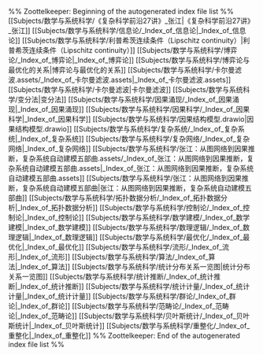 %% Zoottelkeeper: Beginning of the autogenerated index file list  %%
 [[Subjects/数学与系统科学/《复杂科学前沿27讲》_张江|《复杂科学前沿27讲》_张江]]
 [[Subjects/数学与系统科学/信息论/_Index_of_信息论|_Index_of_信息论]]
 [[Subjects/数学与系统科学/利普希茨连续条件（Lipschitz continuity）|利普希茨连续条件（Lipschitz continuity）]]
 [[Subjects/数学与系统科学/博弈论/_Index_of_博弈论|_Index_of_博弈论]]
 [[Subjects/数学与系统科学/博弈论与最优化的关系|博弈论与最优化的关系]]
 [[Subjects/数学与系统科学/卡尔曼滤波.assets/_Index_of_卡尔曼滤波.assets|_Index_of_卡尔曼滤波.assets]]
 [[Subjects/数学与系统科学/卡尔曼滤波|卡尔曼滤波]]
 [[Subjects/数学与系统科学/变分法|变分法]]
 [[Subjects/数学与系统科学/因果涌现/_Index_of_因果涌现|_Index_of_因果涌现]]
 [[Subjects/数学与系统科学/因果科学/_Index_of_因果科学|_Index_of_因果科学]]
 [[Subjects/数学与系统科学/因果结构模型.drawio|因果结构模型.drawio]]
 [[Subjects/数学与系统科学/复杂系统/_Index_of_复杂系统|_Index_of_复杂系统]]
 [[Subjects/数学与系统科学/复杂网络/_Index_of_复杂网络|_Index_of_复杂网络]]
 [[Subjects/数学与系统科学/张江：从图网络到因果推断，复杂系统自动建模五部曲.assets/_Index_of_张江：从图网络到因果推断，复杂系统自动建模五部曲.assets|_Index_of_张江：从图网络到因果推断，复杂系统自动建模五部曲.assets]]
 [[Subjects/数学与系统科学/张江：从图网络到因果推断，复杂系统自动建模五部曲|张江：从图网络到因果推断，复杂系统自动建模五部曲]]
 [[Subjects/数学与系统科学/拓扑数据分析/_Index_of_拓扑数据分析|_Index_of_拓扑数据分析]]
 [[Subjects/数学与系统科学/控制论/_Index_of_控制论|_Index_of_控制论]]
 [[Subjects/数学与系统科学/数学建模/_Index_of_数学建模|_Index_of_数学建模]]
 [[Subjects/数学与系统科学/数理逻辑/_Index_of_数理逻辑|_Index_of_数理逻辑]]
 [[Subjects/数学与系统科学/最优化/_Index_of_最优化|_Index_of_最优化]]
 [[Subjects/数学与系统科学/流形/_Index_of_流形|_Index_of_流形]]
 [[Subjects/数学与系统科学/算法/_Index_of_算法|_Index_of_算法]]
 [[Subjects/数学与系统科学/统计分布关系一览图|统计分布关系一览图]]
 [[Subjects/数学与系统科学/统计推断/_Index_of_统计推断|_Index_of_统计推断]]
 [[Subjects/数学与系统科学/统计计量/_Index_of_统计计量|_Index_of_统计计量]]
 [[Subjects/数学与系统科学/群论/_Index_of_群论|_Index_of_群论]]
 [[Subjects/数学与系统科学/范畴论/_Index_of_范畴论|_Index_of_范畴论]]
 [[Subjects/数学与系统科学/贝叶斯统计/_Index_of_贝叶斯统计|_Index_of_贝叶斯统计]]
 [[Subjects/数学与系统科学/重整化/_Index_of_重整化|_Index_of_重整化]]
%% Zoottelkeeper: End of the autogenerated index file list  %%
